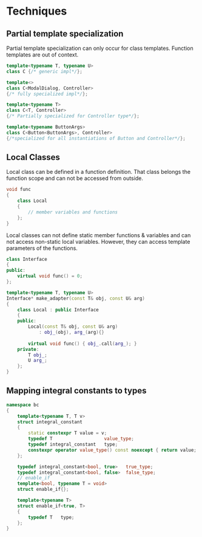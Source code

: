 # Techniques

## Partial template specialization
Partial template specialization can only occur for class templates. Function templates are out of context.

```cpp
template<typename T, typename U>
class C {/* generic impl*/};

template<>
class C<ModalDialog, Controller>
{/* fully specialized impl*/};

template<typename T>
class C<T, Controller>
{/* Partially specialized for Controller type*/};

template<typename ButtonArgs>
class C<Button<ButtonArgs>, Controller>
{/*specialized for all instantiations of Button and Controller*/};
```

## Local Classes
Local class can be defined in a function definition. That class belongs the function scope and can not be accessed from outside. 

```cpp
void func
{
    class Local
    {
        // member variables and functions
    };
}
```

Local classes can not define static member functions & variables and can not access non-static local variables.
However, they can access template parameters of the functions.
```cpp
class Interface
{
public:
    virtual void func() = 0;
};

template<typename T, typename U>
Interface* make_adapter(const T& obj, const U& arg)
{
    class Local : public Interface
    {
    public:
        Local(const T& obj, const U& arg)
            : obj_(obj), arg_(arg){}
        
        virtual void func() { obj_.call(arg_); }
    private:
        T obj_;
        U arg_;
    };
}
```

## Mapping integral constants to types
```cpp
namespace bc
{
    template<typename T, T v>
    struct integral_constant
    {
        static constexpr T value = v;
        typedef T                   value_type;
        typedef integral_constant   type;
        constexpr operator value_type() const noexcept { return value; }
    };

    typedef integral_constant<bool, true>   true_type;
    typedef integral_constant<bool, false>  false_type;
    // enable_if
    template<bool, typename T = void>
    struct enable_if{};

    template<typename T>
    struct enable_if<true, T>
    {
        typedef T   type;
    };
}
```